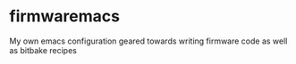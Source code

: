 # firmwaremacs
My own emacs configuration geared towards writing firmware code as well as bitbake recipes
